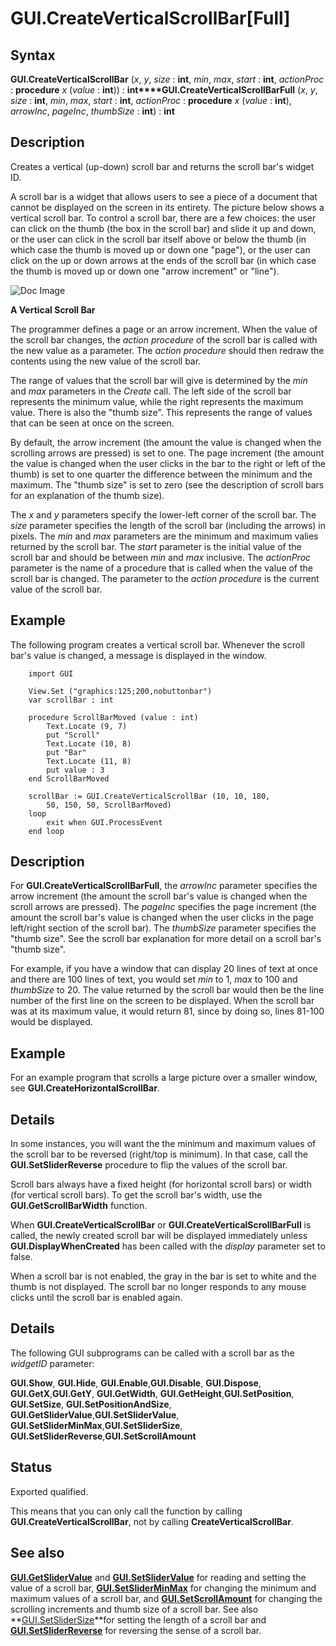 
# GUI.CreateVerticalScrollBar[Full]

## Syntax
**GUI.CreateVerticalScrollBar** (_x_, _y_, _size_ : **int**,    _min_, _max_, _start_ : **int**, _actionProc_ : **procedure** _x_ (_value_ : **int**)) : **int****GUI.CreateVerticalScrollBarFull** (_x_, _y_, _size_ : **int**,    _min_, _max_, _start_ : **int**,    _actionProc_ : **procedure** _x_ (_value_ : **int**),    _arrowInc_, _pageInc_, _thumbSize_ : **int**) : **int**

## Description
Creates a vertical (up-down) scroll bar and returns the scroll bar's widget ID. 

A scroll bar is a widget that allows users to see a piece of a document that cannot be displayed on the screen in its entirety. The picture below shows a vertical scroll bar. To control a scroll bar, there are a few choices: the user can click on the thumb (the box in the scroll bar) and slide it up and down, or the user can click in the scroll bar itself above or below the thumb (in which case the thumb is moved up or down one "page"), or the user can click on the up or down arrows at the ends of the scroll bar (in which case the thumb is moved up or down one "arrow increment" or "line"). 



![Doc Image](gui_createverticalscrollbar_full01.gif)

**A Vertical Scroll Bar**

The programmer defines a page or an arrow increment. When the value of the scroll bar changes, the _action procedure_ of the scroll bar is called with the new value as a parameter. The _action procedure_ should then redraw the contents using the new value of the scroll bar.

The range of values that the scroll bar will give is determined by the _min_ and _max_ parameters in the _Create_ call. The left side of the scroll bar represents the minimum value, while the right represents the maximum value. There is also the "thumb size". This represents the range of values that can be seen at once on the screen.

By default, the arrow increment (the amount the value is changed when the scrolling arrows are pressed) is set to one. The page increment (the amount the value is changed when the user clicks in the bar to the right or left of the thumb) is set to one quarter the difference between the minimum and the maximum. The "thumb size" is set to zero (see the description of scroll bars for an explanation of the thumb size).

The _x_ and _y_ parameters specify the lower-left corner of the scroll bar. The _size_ parameter specifies the length of the scroll bar (including the arrows) in pixels. The _min_ and _max_ parameters are the minimum and maximum valies returned by the scroll bar. The _start_ parameter is the initial value of the scroll bar and should be between _min_ and _max_ inclusive. The _actionProc_ parameter is the name of a procedure that is called when the value of the scroll bar is changed. The parameter to the _action procedure_ is the current value of the scroll bar.


## Example
The following program creates a vertical scroll bar. Whenever the scroll bar's value is changed, a message is displayed in the window.



        import GUI 
        
        View.Set ("graphics:125;200,nobuttonbar") 
        var scrollBar : int
        
        procedure ScrollBarMoved (value : int)
            Text.Locate (9, 7)
            put "Scroll"
            Text.Locate (10, 8)
            put "Bar"
            Text.Locate (11, 8)
            put value : 3
        end ScrollBarMoved
        
        scrollBar := GUI.CreateVerticalScrollBar (10, 10, 180,
            50, 150, 50, ScrollBarMoved)
        loop
            exit when GUI.ProcessEvent
        end loop
## Description
For **GUI.CreateVerticalScrollBarFull**, the _arrowInc_ parameter specifies the arrow increment (the amount the scroll bar's value is changed when the scroll arrows are pressed). The _pageInc_ specifies the page increment (the amount the scroll bar's value is changed when the user clicks in the page left/right section of the scroll bar). The _thumbSize_ parameter specifies the "thumb size". See the scroll bar explanation for more detail on a scroll bar's "thumb size".

For example, if you have a window that can display 20 lines of text at once and there are 100 lines of text, you would set _min_ to 1, _max_ to 100 and _thumbSize_ to 20. The value returned by the scroll bar would then be the line number of the first line on the screen to be displayed. When the scroll bar was at its maximum value, it would return 81, since by doing so, lines 81-100 would be displayed. 


## Example
For an example program that scrolls a large picture over a smaller window, see **GUI.CreateHorizontalScrollBar**.


## Details
In some instances, you will want the the minimum and maximum values of the scroll bar to be reversed (right/top is minimum). In that case, call the **GUI.SetSliderReverse** procedure to flip the values of the scroll bar.

Scroll bars always have a fixed height (for horizontal scroll bars) or width (for vertical scroll bars). To get the scroll bar's width, use the **GUI.GetScrollBarWidth** function. 

When **GUI.CreateVerticalScrollBar** or **GUI.CreateVerticalScrollBarFull** is called, the newly created scroll bar will be displayed immediately unless **GUI.DisplayWhenCreated** has been called with the _display_ parameter set to false. 

When a scroll bar is not enabled, the gray in the bar is set to white and the thumb is not displayed. The scroll bar no longer responds to any mouse clicks until the scroll bar is enabled again.


## Details
The following GUI subprograms can be called with a scroll bar as the _widgetID_ parameter:


**GUI.Show**, **GUI.Hide**, **GUI.Enable**,**GUI.Disable**, **GUI.Dispose**, **GUI.GetX**,**GUI.GetY**, **GUI.GetWidth**, **GUI.GetHeight**,**GUI.SetPosition**, **GUI.SetSize**, **GUI.SetPositionAndSize**, **GUI.GetSliderValue**,**GUI.SetSliderValue**, **GUI.SetSliderMinMax**,**GUI.SetSliderSize**, **GUI.SetSliderReverse**,**GUI.SetScrollAmount**  



## Status
Exported qualified.

This means that you can only call the function by calling **GUI.CreateVerticalScrollBar**, not by calling **CreateVerticalScrollBar**.


## See also
**[GUI.GetSliderValue](gui_getslidervalue.html)** and **[GUI.SetSliderValue](gui_setslidervalue.html)** for reading and setting the value of a scroll bar, **[GUI.SetSliderMinMax](gui_setsliderminmax.html)** for changing the minimum and maximum values of a scroll bar, and **[GUI.SetScrollAmount](gui_setscrollamount.html)** for changing the scrolling increments and thumb size of a scroll bar. See also **[GUI.SetSliderSize](gui_setslidersize.html)**for setting the length of a scroll bar and **[GUI.SetSliderReverse](gui_setsliderreverse.html)** for reversing the sense of a scroll bar.

